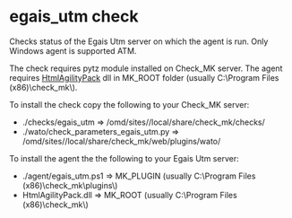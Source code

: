 # egais_utm check
Checks status of the Egais Utm server on which the agent is run. Only Windows agent is supported ATM.

The check requires pytz module installed on Check_MK server. The agent requires [HtmlAgilityPack](https://github.com/zzzprojects/html-agility-pack) 
dll in MK_ROOT folder (usually C:\Program Files (x86)\check_mk\\).

To install the check copy the following to your Check_MK server:
* ./checks/egais_utm => /omd/sites/<sitename>/local/share/check_mk/checks/
* ./wato/check_parameters_egais_utm.py => /omd/sites/<sitename>/local/share/check_mk/web/plugins/wato/

To install the agent the the following to your Egais Utm server:
* ./agent/egais_utm.ps1 => MK_PLUGIN (usually C:\Program Files (x86)\check_mk\plugins\\)
* HtmlAgilityPack.dll => MK_ROOT (usually C:\Program Files (x86)\check_mk\\)
